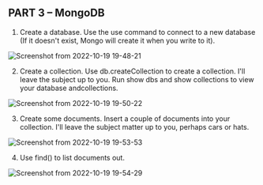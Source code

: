 ## PART 3 – MongoDB

1. Create a database. Use the use command to connect to a new database (If it doesn't exist, Mongo will create it when you write to it).

![Screenshot from 2022-10-19 19-48-21](https://user-images.githubusercontent.com/40069373/198357208-63cee83d-c2e4-47df-b7bf-9f08250e64e9.png)

2. Create a collection. Use db.createCollection to create a collection. I'll leave the subject up to you. Run show dbs and show collections to view your database andcollections.

![Screenshot from 2022-10-19 19-50-22](https://user-images.githubusercontent.com/40069373/198357331-826cec79-46d5-437c-b442-c51bd8c6ca1b.png)

3. Create some documents. Insert a couple of documents into your collection. I'll leave the subject matter up to you, perhaps cars or hats.

![Screenshot from 2022-10-19 19-53-53](https://user-images.githubusercontent.com/40069373/198357364-be8e4ac3-944d-4af8-a213-ab3e6168fa65.png)

4. Use find() to list documents out.

![Screenshot from 2022-10-19 19-54-29](https://user-images.githubusercontent.com/40069373/198357384-c37f7524-a47a-4b1e-a331-4e496f7fd106.png)
